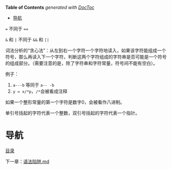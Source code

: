 <!-- START doctoc generated TOC please keep comment here to allow auto update -->
<!-- DON'T EDIT THIS SECTION, INSTEAD RE-RUN doctoc TO UPDATE -->
**Table of Contents**  *generated with [DocToc](https://github.com/thlorenz/doctoc)*

- [导航](#%E5%AF%BC%E8%88%AA)

<!-- END doctoc generated TOC please keep comment here to allow auto update -->

`=` 不同于 `==`

`&` 和 `|` 不同于 `&&` 和 `||`

词法分析的“贪心法”：从左到右一个字符一个字符地读入，如果该字符能组成一个符号，那么再读入下一个字符，判断这两个字符组成的字符串是否可能是一个符号的组成部分。（需要注意的是，除了字符串和字符常量，符号间不能有空白）。

例子：
1. `a---b` 等同于 `a-- -b`
2. `y = x/*p`，`/*`会被看成注释

如果一个整形常量的第一个字符是数字0，会被看作八进制。

单引号括起的字符代表一个整数，双引号括起的字符代表一个指针。

# 导航

[目录](README.md)

下一章：[语法陷阱.md](语法陷阱.md)